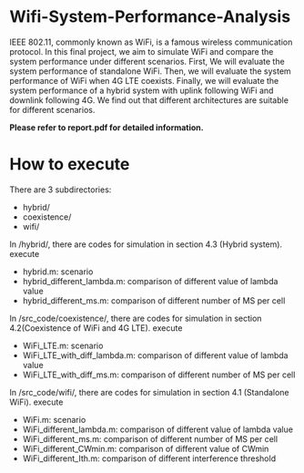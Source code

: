 # Wifi-System-Performance-Analysis

IEEE 802.11, commonly known as WiFi, is a famous wireless communication protocol. In this final project, we aim to simulate WiFi and compare the system performance under different scenarios. First, We will evaluate the system performance of standalone WiFi. Then, we will evaluate the system performance of WiFi when 4G LTE coexists. Finally, we will evaluate the system performance of a hybrid system with uplink following WiFi and downlink following 4G. We find out that different architectures are suitable for different scenarios.

**Please refer to report.pdf for detailed information.**
# How to execute
There are 3 subdirectories:
- hybrid/
- coexistence/
- wifi/
 
In /hybrid/, there are codes for simulation in section 4.3 (Hybrid system).
execute
  - hybrid.m: scenario
  - hybrid_different_lambda.m: comparison of different value of lambda value
  - hybrid_different_ms.m: comparison of different number of MS per cell

In /src_code/coexistence/, there are codes for simulation in section 4.2(Coexistence of WiFi and 4G LTE).
execute
- WiFi_LTE.m: scenario
- WiFi_LTE_with_diff_lambda.m: comparison of different value of lambda value
- WiFi_LTE_with_diff_ms.m: comparison of different number of MS per cell

In /src_code/wifi/, there are codes for simulation in section 4.1 (Standalone WiFi).
execute
- WiFi.m: scenario
- WiFi_different_lambda.m: comparison of different value of lambda value
- WiFi_different_ms.m: comparison of different number of MS per cell
- WiFi_different_CWmin.m: comparison of different value of CWmin
- WiFi_different_Ith.m: comparison of different interference threshold

